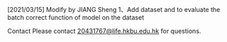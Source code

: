 [2021/03/15] Modify by JIANG Sheng
1、Add dataset and to evaluate the batch correct function of model on the dataset

Contact 
Please contact 20431767@life.hkbu.edu.hk for questions.